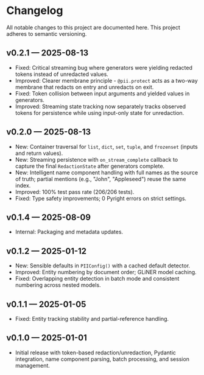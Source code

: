 # Changelog

All notable changes to this project are documented here. This project adheres to semantic versioning.

## v0.2.1 — 2025-08-13

- Fixed: Critical streaming bug where generators were yielding redacted tokens instead of unredacted values.
- Improved: Clearer membrane principle - `@pii.protect` acts as a two-way membrane that redacts on entry and unredacts on exit.
- Fixed: Token collision between input arguments and yielded values in generators.
- Improved: Streaming state tracking now separately tracks observed tokens for persistence while using input-only state for unredaction.

## v0.2.0 — 2025-08-13

- New: Container traversal for `list`, `dict`, `set`, `tuple`, and `frozenset` (inputs and return values).
- New: Streaming persistence with `on_stream_complete` callback to capture the final `RedactionState` after generators complete.
- New: Intelligent name component handling with full names as the source of truth; partial mentions (e.g., "John", "Appleseed") reuse the same index.
- Improved: 100% test pass rate (206/206 tests).
- Fixed: Type safety improvements; 0 Pyright errors on strict settings.

## v0.1.4 — 2025-08-09

- Internal: Packaging and metadata updates.

## v0.1.2 — 2025-01-12

- New: Sensible defaults in `PIIConfig()` with a cached default detector.
- Improved: Entity numbering by document order; GLiNER model caching.
- Fixed: Overlapping entity detection in batch mode and consistent numbering across nested models.

## v0.1.1 — 2025-01-05

- Fixed: Entity tracking stability and partial-reference handling.

## v0.1.0 — 2025-01-01

- Initial release with token-based redaction/unredaction, Pydantic integration, name component parsing, batch processing, and session management.
